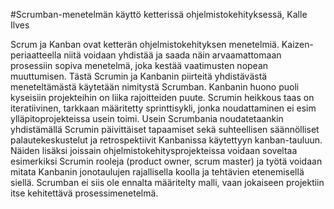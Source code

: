 #Scrumban-menetelmän käyttö ketterissä ohjelmistokehityksessä, Kalle Ilves

Scrum ja Kanban ovat ketterän ohjelmistokehityksen menetelmiä. Kaizen-periaatteella niitä voidaan yhdistää ja saada näin arvaamattomaan prosessiin sopiva menetelmä, joka kestää vaatimusten nopean muuttumisen. Tästä Scrumin ja Kanbanin piirteitä yhdistävästä meneteltämästä käytetään nimitystä Scrumban. Kanbanin huono puoli kyseisiin projekteihin on liika rajoitteiden puute. Scrumin heikkous taas on iteratiivinen, tarkkaan määritetty sprinttisykli, jonka noudattaminen ei esim ylläpitoprojekteissa usein toimi. Usein Scrumbania noudatetaankin yhdistämällä Scrumin päivittäiset tapaamiset sekä suhteellisen säännölliset palautekeskustelut ja retrospektiivit Kanbanissa käytettyyn kanban-tauluun. Näiden lisäksi joissain ohjelmistokehitysprojekteissa voidaan soveltaa esimerkiksi Scrumin rooleja (product owner, scrum master) ja työtä voidaan mitata Kanbanin jonotaulujen rajallisella koolla ja tehtävien etenemisellä siellä. Scrumban ei siis ole ennalta määritelty malli, vaan jokaiseen projektiin itse kehitettävä prosessimenetelmä. 
